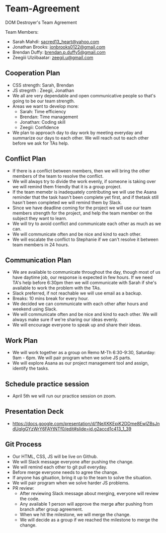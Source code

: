 # Team-Agreement
DOM Destroyer's Team Agreement

Team Members:

- Sarah Mahdi: sacred13_heart@yahoo.com
- Jonathan Brooks: jonbrooks0122@gmail.com
- Brendan Duffy: brendan.p.duffy5@gmail.com
- Zeegiii Ulziibaatar: zeegii.u@gmail.com

## Cooperation Plan
- CSS strength: Sarah, Brendan
- JS stregnth : Zeegii, Jonathan
- We all are very dependable and open communicative people so that's going to be our team strength. 
- Areas we want to develop more: 
  - Sarah: Time efficiency
  - Brendan: Time management
  - Jonathan: Coding skill
  - Zeegii: Confidence
- We plan to approach day to day work by meeting everyday and summarize our days to each other. We will reach out to each other before we ask for TAs help.


## Conflict Plan
- If there is a conflict between members, then we will bring the other members of the team to resolve the conflict. 
- We will always try to divide the work evenly, if someone is taking over we will remind them friendly that it is a group project. 
- If the team memebr is inadequately contributing we will use the Asana reminder that the task hasn't been complete yet first, and if thetask still hasn't been completed we will remind them by Slack. 
- Since we have deadline coming for the project we will use our team members strength for the project, and help the team member on the subject they want to learn. 
- We will try to avoid conflict and communicate each other as much as we can.
- We will communicate often and be nice and kind to each other.
- We will escalate the conflict to Stephanie if we can't resolve it between team members in 24 hours.


## Communication Plan
- We are available to communicate throughout the day, though most of us have daytime job, our response is expected in few hours. If we need TA's help before 6:30pm then we will communicate with Sarah if she's available to work the problem with the TAs. 
- Slack preferred, if not reachable we will use email as a backup. 
- Breaks: 10 mins break for every hour.
- We decided we can communicate with each other after hours and weekend using Slack.
- We will communicate often and be nice and kind to each other. We will always make sure if we're sharing our ideas evenly. 
- We will encourage everyone to speak up and share their ideas. 

## Work Plan

- We will work together as a group on Remo M-Th 6:30-9:30, Saturday: 9am - 6pm. We will pair program when we solve JS parts. 
- We will explore Asana as our project management tool and assign, identify the tasks. 

## Schedule practice session

- April 5th we will run our practice session on zoom. 

## Presentation Deck
- https://docs.google.com/presentation/d/1NeXKKEpjK2DDme8EwlZBsJndUqIgGYzWrY6FAYtNTf0/edit#slide=id.g2accd1c413_1_39

## Git Process
- Our HTML, CSS, JS will be live on Github. 
- We will Slack message everyone after pushing the change. 
- We will remind each other to git pull everyday.
- Before merge everyone needs to agree the change. 
- If anyone has gituation, bring it up to the team to solve the situation. 
- We will pair program when we solve harder JS problems. 
- PR review:
    - After reviewing Slack message about merging, everyone will review the code. 
    - Any available 1 person will approve the merge after pushing from branch after group agreement. 
    - When we hit the milestone, we will merge the change. 
    - We will decide as a group if we reached the milestone to merge the change. 

